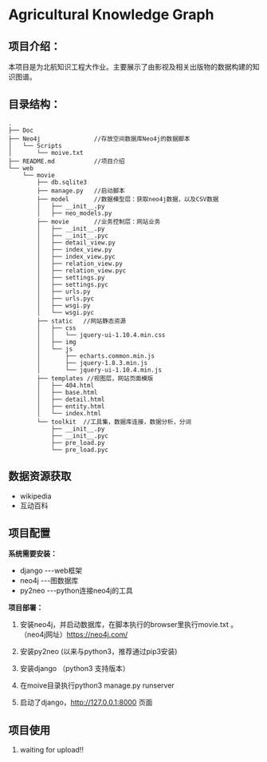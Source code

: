 # Agricultural Knowledge Graph

## 项目介绍：

本项目是为北航知识工程大作业。主要展示了由影视及相关出版物的数据构建的知识图谱。


## 目录结构：

```
.
├── Doc
├── Neo4j               //存放空间数据库Neo4j的数据脚本
│   └── Scripts
│       └── moive.txt
├── README.md           //项目介绍
└── web
    └── movie           
        ├── db.sqlite3
        ├── manage.py   //启动脚本
        ├── model       //数据模型层：获取neo4j数据，以及CSV数据
        │   ├── __init__.py
        │   ├── neo_models.py
        ├── movie       //业务控制层：网站业务
        │   ├── __init__.py
        │   ├── __init__.pyc
        │   ├── detail_view.py
        │   ├── index_view.py
        │   ├── index_view.pyc
        │   ├── relation_view.py
        │   ├── relation_view.pyc
        │   ├── settings.py
        │   ├── settings.pyc
        │   ├── urls.py
        │   ├── urls.pyc
        │   ├── wsgi.py
        │   └── wsgi.pyc
        ├── static   //网站静态资源
        │   ├── css
        │   │   └── jquery-ui-1.10.4.min.css
        │   ├── img
        │   └── js
        │       ├── echarts.common.min.js
        │       ├── jquery-1.8.3.min.js
        │       └── jquery-ui-1.10.4.min.js
        ├── templates //视图层，网站页面模版
        │   ├── 404.html
        │   ├── base.html
        │   ├── detail.html
        │   ├── entity.html
        │   └── index.html
        └── toolkit  //工具集，数据库连接，数据分析，分词
            ├── __init__.py
            ├── __init__.pyc
            ├── pre_load.py
            └── pre_load.pyc

```



## 数据资源获取

- wikipedia 
- 互动百科


## 项目配置

**系统需要安装：**

- django     ---web框架
- neo4j      ---图数据库
- py2neo     ---python连接neo4j的工具

**项目部署：**

1. 安装neo4j，并启动数据库，在脚本执行的browser里执行movie.txt 。 （neo4j网址）https://neo4j.com/ 

2. 安装py2neo (以来与python3，推荐通过pip3安装)

3. 安装django （python3 支持版本）

4. 在moive目录执行python3 manage.py runserver

5. 启动了django，http://127.0.0.1:8000 页面

## 项目使用

1. waiting for upload!!

